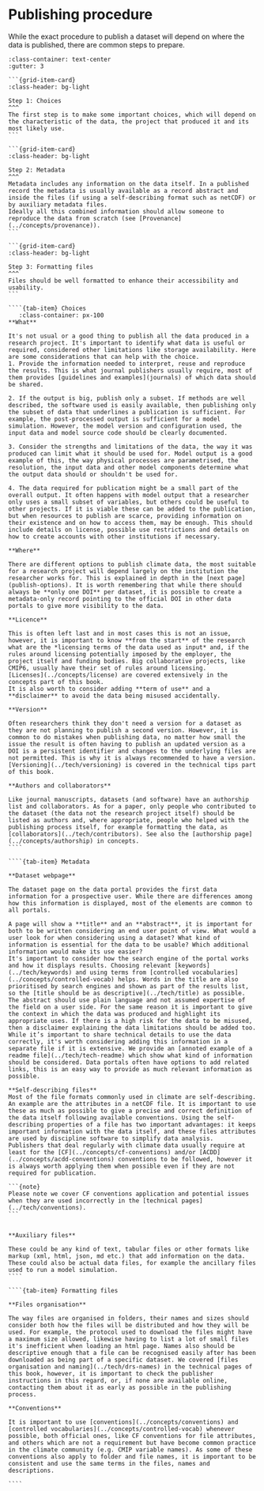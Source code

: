 # Publishing procedure

While the exact procedure to publish a dataset will depend on where the data is published, there are common steps to prepare.

````{grid} 1 1 1 3
:class-container: text-center
:gutter: 3

```{grid-item-card}
:class-header: bg-light

Step 1: Choices
^^^
The first step is to make some important choices, which will depend on the characteristic of the data, the project that produced it and its most likely use.
```

```{grid-item-card}
:class-header: bg-light

Step 2: Metadata
^^^
Metadata includes any information on the data itself. In a published record the metadata is usually available as a record abstract and inside the files (if using a self-describing format such as netCDF) or by auxiliary metadata files.
Ideally all this combined information should allow someone to reproduce the data from scratch (see [Provenance](../concepts/provenance)).
```

```{grid-item-card}
:class-header: bg-light

Step 3: Formatting files
^^^
Files should be well formatted to enhance their accessibility and usability.
```
````

`````{tab-set}
````{tab-item} Choices    
   :class-container: px-100 
**What** 

It's not usual or a good thing to publish all the data produced in a research project. It's important to identify what data is useful or required, considered other limitations like storage availability. Here are some considerations that can help with the choice.
1. Provide the information needed to interpret, reuse and reproduce the results. This is what journal publishers usually require, most of them provides [guidelines and examples](journals) of which data should be shared.
 
2. If the output is big, publish only a subset. If methods are well described, the software used is easily available, then publishing only the subset of data that underlines a publication is sufficient. For example, the post-processed output is sufficient for a model simulation. However, the model version and configuration used, the input data and model source code should be clearly documented.
 
3. Consider the strengths and limitations of the data, the way it was produced can limit what it should be used for. Model output is a good example of this, the way physical processes are parametrised, the resolution, the input data and other model components determine what the output data should or shouldn't be used for.

4. The data required for publication might be a small part of the overall output. It often happens with model output that a researcher only uses a small subset of variables, but others could be useful to other projects. If it is viable these can be added to the publication, but when resources to publish are scarce, providing information on their existence and on how to access them, may be enough. This should include details on license, possible use restrictions and details on how to create accounts with other institutions if necessary.

**Where**

There are different options to publish climate data, the most suitable for a research project will depend largely on the institution the researcher works for. This is explained in depth in the [next page](publish-options). It is worth remembering that while there should always be **only one DOI** per dataset, it is possible to create a metadata-only record pointing to the official DOI in other data portals to give more visibility to the data.
 
**Licence**

This is often left last and in most cases this is not an issue, however, it is important to know **from the start** of the research what are the *licensing terms of the data used as input* and, if the rules around licensing potentially imposed by the employer, the project itself and funding bodies. Big collaborative projects, like CMIP6, usually have their set of rules around licensing.
[Licenses](../concepts/license) are covered extensively in the concepts part of this book.
It is also worth to consider adding **term of use** and a **disclaimer** to avoid the data being misused accidentally.

**Version** 

Often researchers think they don't need a version for a dataset as they are not planning to publish a second version. However, it is common to do mistakes when publishing data, no matter how small the issue the result is often having to publish an updated version as a DOI is a persistent identifier and changes to the underlying files are not permitted. This is why it is always recommended to have a version. [Versioning](../tech/versioning) is covered in the technical tips part of this book. 

**Authors and collaborators**

Like journal manuscripts, datasets (and software) have an authorship list and collaborators. As for a paper, only people who contributed to the dataset (the data not the research project itself) should be listed as authors and, where appropriate, people who helped with the publishing process itself, for example formatting the data, as [collaborators](../tech/contributors). See also the [authorship page](../concepts/authorship) in concepts. 
````

````{tab-item} Metadata

**Dataset webpage**

The dataset page on the data portal provides the first data information for a prospective user. While there are differences among how this information is displayed, most of the elements are common to all portals.

A page will show a **title** and an **abstract**, it is important for both to be written considering an end user point of view. What would a user look for when considering using a dataset? What kind of information is essential for the data to be usable? Which additional information would make its use easier?
It's important to consider how the search engine of the portal works and how it displays results. Choosing relevant [keywords](../tech/keywords) and using terms from [controlled vocabularies](../concepts/controlled-vocab) helps. Words in the title are also prioritised by search engines and shown as part of the results list, so the [title should be as descriptive](../tech/title) as possible.
The abstract should use plain language and not assumed expertise of the field on a user side. For the same reason it is important to give the context in which the data was produced and highlight its appropriate uses. If there is a high risk for the data to be misused, then a disclaimer explaining the data limitations should be added too. While it’s important to share technical details to use the data correctly, it's worth considering adding this information in a separate file if it is extensive. We provide an [annoted example of a readme file](../tech/tech-readme) which show what kind of information should be considered. Data portals often have options to add related links, this is an easy way to provide as much relevant information as possible.

**Self-describing files**
Most of the file formats commonly used in climate are self-describing. An example are the attributes in a netCDF file. It is important to use these as much as possible to give a precise and correct definition of the data itself following available conventions. Using the self-describing properties of a file has two important advantages: it keeps important information with the data itself, and these files attributes are used by discipline software to simplify data analysis.
Publishers that deal regularly with climate data usually require at least for the [CF](../concepts/cf-conventions) and/or [ACDD](../concepts/acdd-conventions) conventions to be followed, however it is always worth applying them when possible even if they are not required for publication.

```{note}
Please note we cover CF conventions application and potential issues when they are used incorrectly in the [technical pages](../tech/conventions).
```


**Auxiliary files**

These could be any kind of text, tabular files or other formats like markup (xml, html, json, md etc.) that add information on the data. These could also be actual data files, for example the ancillary files used to run a model simulation. 
````

````{tab-item} Formatting files

**Files organisation**

The way files are organised in folders, their names and sizes should consider both how the files will be distributed and how they will be used. For example, the protocol used to download the files might have a maximum size allowed, likewise having to list a lot of small files it's inefficient when loading an html page. Names also should be descriptive enough that a file can be recognised easily after has been downloaded as being part of a specific dataset. We covered [files organisation and naming](../tech/drs-names) in the technical pages of this book, however, it is important to check the publisher instructions in this regard, or, if none are available online, contacting them about it as early as possible in the publishing process.  

**Conventions**

It is important to use [conventions](../concepts/conventions) and [controlled vocabularies](../concepts/controlled-vocab) whenever possible, both official ones, like CF conventions for file attributes, and others which are not a requirement but have become common practice in the climate community (e.g. CMIP variable names). As some of these conventions also apply to folder and file names, it is important to be consistent and use the same terms in the files, names and descriptions. 

````
````` 
